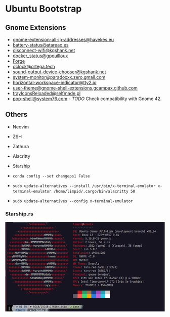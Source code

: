 # Ubuntu Bootstrap

## Gnome Extensions

- [gnome-extension-all-ip-addresses@havekes.eu](https://extensions.gnome.org/extension/3994/all-ip-addresses/)
- [battery-status@atareao.es](https://extensions.gnome.org/extension/3763/battery-status/)
- [disconnect-wifi@kgshank.net](https://extensions.gnome.org/extension/904/disconnect-wifi/)
- [docker_status@gpouilloux](https://extensions.gnome.org/extension/1065/docker-status/)
- [Forge](https://extensions.gnome.org/extension/4481/forge/)
- [oclock@ortega.tech](https://extensions.gnome.org/extension/3578/oclock/)
- [sound-output-device-chooser@kgshank.net](https://extensions.gnome.org/extension/906/sound-output-device-chooser/)
- [system-monitor@paradoxxx.zero.gmail.com](https://extensions.gnome.org/extension/120/system-monitor/)
- [horizontal-workspace-indicator@tty2.io](https://extensions.gnome.org/extension/3952/workspace-indicator/)
- [user-theme@gnome-shell-extensions.gcampax.github.com](https://extensions.gnome.org/extension/19/user-themes/)
- trayIconsReloaded@selfmade.pl
- pop-shell@system76.com - *TODO* Check compatibility with Gnome 42.

## Others

- Neovim
- ZSH
- Zathura
- Alacritty
- Starship

- `conda config --set changeps1 False`

- `sudo update-alternatives --install /usr/bin/x-terminal-emulator x-terminal-emulator /home/limpid/.cargo/bin/alacritty 50`
- `sudo update-alternatives --config x-terminal-emulator`

### Starship.rs 

![Startship](./Screenshot%20from%202022-04-13%2001-51-22.png)
